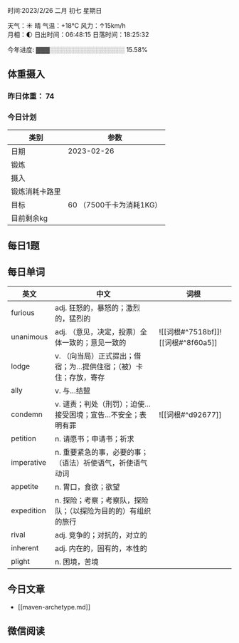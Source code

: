 

时间:2023/2/26 二月 初七 星期日

天气：☀️   晴 气温：+18°C 风力：↑15km/h  
月相：🌓 日出时间：06:48:15 日落时间：18:25:32

今年进度: ▓▓▓░░░░░░░░░░░░░░░░░ 15.58%

## 体重摄入

### 昨日体重： 74
### 今日计划
| 类别           | 参数                    |
| -------------- | ----------------------- |
| 日期           | 2023-02-26               |
| 锻炼           |               |
| 摄入           |  |
| 锻炼消耗卡路里 | |
| 目标           | 60      （7500千卡为消耗1KG）                |
| 目前剩余kg               |                          |


## 每日1题


## 每日单词

| 英文       | 中文                                                             | 词根                               |
| ---------- | ---------------------------------------------------------------- | ---------------------------------- |
| furious    | adj. 狂怒的，暴怒的；激烈的，猛烈的                              |                                    |
| unanimous  | adj. （意见，决定，投票）全体一致的；意见一致的                  | ![[词根#^7518bf]]![[词根#^8f60a5]] |
| lodge      | v. （向当局）正式提出；借宿；为…提供住宿；（被）卡住；存放，寄存 |                                    |
| ally       | v. 与…结盟                                                       |                                    |
| condemn    | v. 谴责；判处（刑罚）；迫使…接受困境；宣告…不安全；表明有罪      | ![[词根#^d92677]]                  |
| petition   | n. 请愿书；申请书；祈求                                          |                                    |
| imperative | n. 重要紧急的事，必要的事；（语法）祈使语气，祈使语气动词        |                                    |
| appetite   | n. 胃口，食欲；欲望                                              |                                    |
| expedition | n. 探险；考察；考察队，探险队；（以探险为目的的）有组织的旅行    |                                    |
| rival      | adj. 竞争的；对抗的，对立的                                      |                                    |
| inherent   | adj. 内在的，固有的，本性的                                      |                                    |
| plight     | n. 困境，苦境                                                    |                                    |


## 今日文章

- [[maven-archetype.md]] 


## 微信阅读

<!-- start of weread -->


<!-- end of weread -->
